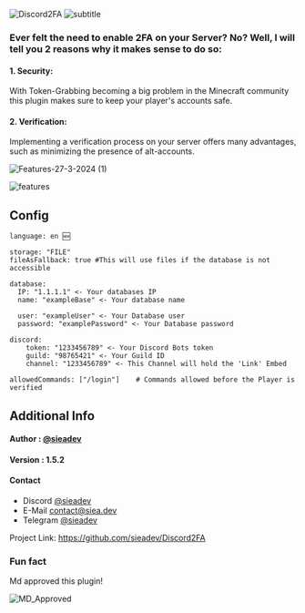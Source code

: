 
![Discord2FA](https://github.com/sieadev/Discord2FA/assets/69807609/400a5aed-78cd-4c39-a591-cd1d8842a8ff)
![subtitle](https://github.com/sieadev/Discord2FA/assets/69807609/f46dfa3d-a2ab-47f1-84e5-def0d005346f)


### Ever felt the need to enable 2FA on your Server? No? Well, I will tell you 2 reasons why it makes sense to do so:

#### 1. Security:
With Token-Grabbing becoming a big problem in the Minecraft community
this plugin makes sure to keep your player's accounts safe.
#### 2. Verification:
Implementing a verification process on your server offers many advantages,
such as minimizing the presence of alt-accounts.

![Features-27-3-2024 (1)](https://github.com/sieadev/Discord2FA/assets/69807609/ae8c39c8-d82c-4c22-b914-468964dc82d4)

![features](https://github.com/sieadev/Discord2FA/assets/69807609/1e5318a6-d922-4ce7-a167-1f463082f5e3)

## Config
```
language: en 🆕

storage: "FILE" 
fileAsFallback: true #This will use files if the database is not accessible

database:
  IP: "1.1.1.1" <- Your databases IP
  name: "exampleBase" <- Your database name

  user: "exampleUser" <- Your Database user
  password: "examplePassword" <- Your Database password

discord:
    token: "1233456789" <- Your Discord Bots token
    guild: "98765421" <- Your Guild ID
    channel: "1233456789" <- This Channel will hold the 'Link' Embed

allowedCommands: ["/login"]    # Commands allowed before the Player is verified
```

## Additional Info

#### Author : [@sieadev](https://www.github.com/sieadev)

#### Version : 1.5.2

#### Contact
- Discord [@sieadev](dsc.gg/siea)
- E-Mail contact@siea.dev
- Telegram [@sieadev](t.me/sieadev)

Project Link: https://github.com/sieadev/Discord2FA


### Fun fact
Md approved this plugin!

![MD_Approved](https://storage.ko-fi.com/cdn/useruploads/display/cf23a2d8-9690-4742-ad1a-b56627b46cd6_hhgpkrp.png)


